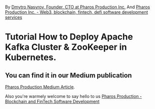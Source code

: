 By [Dmytro Nasyrov, Founder, CTO at Pharos Production Inc.](https://www.linkedin.com/in/dmytronasyrov/)
And [Pharos Production Inc. - Web3, blockchain, fintech, defi software development services](https://pharosproduction.com)

# Tutorial How to Deploy Apache Kafka Cluster & ZooKeeper in Kubernetes.

## You can find it in our Medium publication
[Pharos Production Medium Article](https://medium.com/pharos-production/how-to-deploy-apache-kafka-cluster-zookeeper-in-kubernetes-c5b04f01ac20).

Also you're warmely welcome to say hello to us
[Pharos Production - Blockchain and FinTech Software Development](https://pharosproduction.com)
